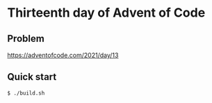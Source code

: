 # Thirteenth day of Advent of Code

## Problem
<https://adventofcode.com/2021/day/13>

## Quick start
```console
$ ./build.sh
```
